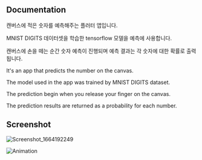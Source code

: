 ## Documentation

캔버스에 적은 숫자를 예측해주는 플러터 앱입니다.

MNIST DIGITS 데이터셋을 학습한 tensorflow 모델을 예측에 사용합니다.

캔버스에 손을 떼는 순간 숫자 예측이 진행되며 예측 결과는 각 숫자에 대한 확률로 출력됩니다.

It's an app that predicts the number on the canvas.

The model used in the app was trained by MNIST DIGITS dataset.

The prediction begin when you release your finger on the canvas. 

The prediction results are returned as a probability for each number.


## Screenshot


![Screenshot_1664192249](https://user-images.githubusercontent.com/82424229/192266987-72f282f5-8656-4756-9251-956c49e593f2.png)



![Animation](https://user-images.githubusercontent.com/82424229/192268066-82e7a213-a84f-43a6-a5ca-fd74c2785b58.gif)
